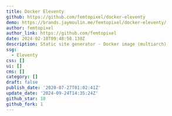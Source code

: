 ```yaml
---
title: Docker Eleventy
github: https://github.com/femtopixel/docker-eleventy
demo: https://brands.jaymoulin.me/femtopixel/docker-eleventy/
author: femtopixel
author_link: https://github.com/femtopixel
date: 2024-02-18T09:48:58.138Z
description: Static site generator - Docker image (multiarch)
ssg:
  - Eleventy
css: []
ui: []
cms: []
category: []
draft: false
publish_date: '2020-07-27T01:02:41Z'
update_date: '2024-09-24T14:35:24Z'
github_star: 10
github_fork: 1
---
```

